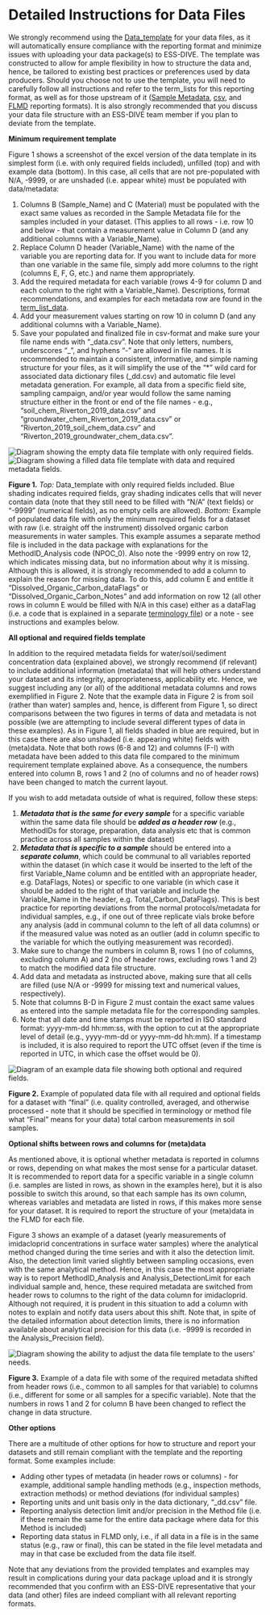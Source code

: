 # Detailed Instructions for Data Files

We strongly recommend using the [Data_template](https://github.com/ess-dive-community/essdive-water-soil-sed-chem/blob/main/templates/Data_opt_template.csv) for your data files, as it will automatically ensure compliance with the reporting format and minimize issues with uploading your data package(s) to ESS-DIVE. The template was constructed to allow for ample flexibility in how to structure the data and, hence, be tailored to existing best practices or preferences used by data producers. Should you choose not to use the template, you will need to carefully follow all instructions and refer to the term_lists for this reporting format, as well as for those upstream of it ([Sample Metadata](https://ess-dive.gitbook.io/sample-id-and-metadata/), [csv](https://ess-dive.gitbook.io/csv-file-structure-reporting-format/), and [FLMD](https://ess-dive.gitbook.io/file-level-metadata-reporting-format/) reporting formats). It is also strongly recommended that you discuss your data file structure with an ESS-DIVE team member if you plan to deviate from the template.

**Minimum requirement template**

Figure 1 shows a screenshot of the excel version of the data template in its simplest form (i.e. with only required fields included), unfilled (top) and with example data (bottom). In this case, all cells that are not pre-populated with N/A, -9999, or are unshaded (i.e. appear white) must be populated with data/metadata: 

  1. Columns B (Sample_Name) and C (Material) must be populated with the exact same values as recorded in the Sample Metadata file for the samples included in your dataset. (This applies to all rows - i.e. row 10 and below - that contain a measurement value in Column D (and any additional columns with a Variable_Name).
  2. Replace Column D header (Variable_Name) with the name of the variable you are reporting data for. If you want to include data for more than one variable in the same file, simply add more columns to the right (columns E, F, G, etc.) and name them appropriately.
  3. Add the required metadata for each variable (rows 4-9 for column D and each column to the right with a Variable_Name). Descriptions, format recommendations, and examples for each metadata row are found in the [term_list_data](https://github.com/ess-dive-community/essdive-water-soil-sed-chem/blob/main/term_lists/term_list_data.md).
  4. Add your measurement values starting on row 10 in column D (and any additional columns with a Variable_Name).
  5. Save your populated and finalized file in csv-format and make sure your file name ends with “\_data.csv”. Note that only letters, numbers, underscores “\_”, and hyphens “-” are allowed in file names. It is recommended to maintain a consistent, informative, and simple naming structure for your files, as it will simplify the use of the “\*” wild card for associated data dictionary files (\_dd.csv) and automatic file level metadata generation. For example, all data from a specific field site, sampling campaign, and/or year would follow the same naming structure either in the front or end of the file names - e.g., “soil_chem_Riverton_2019_data.csv” and “groundwater_chem_Riverton_2019_data.csv” or “Riverton_2019_soil_chem_data.csv” and “Riverton_2019_groundwater_chem_data.csv”.

![Diagram showing the empty data file template with only required fields.](https://github.com/ess-dive-community/essdive-water-soil-sed-chem/blob/main/.gitbook/assests/Data_File_Figure_1_Top.png)
![Diagram showing a filled data file template with data and required metadata fields.](https://github.com/ess-dive-community/essdive-water-soil-sed-chem/blob/main/.gitbook/assests/Data_File_Figure_1_Bottom.png)

**Figure 1.**
*Top:* Data_template with only required fields included. Blue shading indicates required fields, gray shading indicates cells that will never contain data (note that they still need to be filled with “N/A” (text fields) or “-9999” (numerical fields), as no empty cells are allowed). *Bottom:* Example of populated data file with only the minimum required fields for a dataset with raw (i.e. straight off the instrument) dissolved organic carbon measurements in water samples. This example assumes a separate method file is included in the data package with explanations for the MethodID_Analysis code (NPOC_0). Also note the -9999 entry on row 12, which indicates missing data, but no information about why it is missing. Although this is allowed, it is strongly recommended to add a column to explain the reason for missing data. To do this, add column E and entitle it “Dissolved_Organic_Carbon_dataFlags” or “Dissolved_Organic_Carbon_Notes”  and add information on row 12 (all other rows in column E would be filled with N/A in this case) either as a dataFlag (i.e. a code that is explained in a separate [terminology file](https://github.com/ess-dive-community/essdive-water-soil-sed-chem/blob/main/Detailed_Instructions_Terminology_File.md)) or a note - see instructions and examples below.

**All optional and required fields template**

In addition to the required metadata fields for water/soil/sediment concentration data (explained above), we strongly recommend (if relevant) to include additional information (metadata) that will help others understand your dataset and its integrity, appropriateness, applicability etc. Hence, we suggest including any (or all) of the additional metadata columns and rows exemplified in Figure 2. Note that the example data in Figure 2 is from soil (rather than water) samples and, hence, is different from Figure 1, so direct comparisons between the two figures in terms of data and metadata is not possible (we are attempting to include several different types of data in these examples). As in Figure 1, all fields shaded in blue are required, but in this case there are also unshaded (i.e. appearing white) fields with (meta)data. Note that both rows (6-8 and 12) and columns (F-I) with metadata have been added to this data file compared to the minimum requirement template explained above. As a consequence, the numbers entered into column B, rows 1 and 2 (no of columns and no of header rows) have been changed to match the current layout.

If you wish to add metadata outside of what is required, follow these steps:
  1. _**Metadata that is the same for every sample**_ for a specific variable within the same data file should be _**added as a header row**_ (e.g., MethodIDs for storage, preparation, data analysis etc that is common practice across all samples within the dataset)
  3. _**Metadata that is specific to a sample**_ should be entered into a _**separate column**_, which could be communal to all variables reported within the dataset (in which case it would be inserted to the left of the first Variable_Name column and be entitled with an appropriate header, e.g. DataFlags, Notes) or specific to one variable (in which case it should be added to the right of that variable and include the Variable_Name in the header, e.g. Total_Carbon_DataFlags). This is best practice for reporting deviations from the normal protocols/metadata for individual samples, e.g., if one out of three replicate vials broke before any analysis (add in communal column to the left of all data columns) or if the measured value was noted as an outlier (add in column specific to the variable for which the outlying measurement was recorded).
  4. Make sure to change the numbers in column B, rows 1 (no of columns, excluding column A) and 2 (no of header rows, excluding rows 1 and 2) to match the modified data file structure.
  5. Add data and metadata as instructed above, making sure that all cells are filled (use N/A or -9999 for missing text and numerical values, respectively).
  6. Note that columns B-D in Figure 2 must contain the exact same values as entered into the sample metadata file for the corresponding samples.
  7. Note that all date and time stamps must be reported in ISO standard format: yyyy-mm-dd hh:mm:ss, with the option to cut at the appropriate level of detail (e.g., yyyy-mm-dd or yyyy-mm-dd hh:mm). If a timestamp is included, it is also required to report the UTC offset (even if the time is reported in UTC, in which case the offset would be 0).

![Diagram of an example data file showing both optional and required fields.](https://github.com/ess-dive-community/essdive-water-soil-sed-chem/blob/main/.gitbook/assests/Data_File_Figure_2.png)

**Figure 2.** Example of populated data file with all required and optional fields for a dataset with “final” (i.e. quality controlled, averaged, and otherwise processed - note that it should be specified in terminology or method file what “Final” means for your data) total carbon measurements in soil samples. 

**Optional shifts between rows and columns for (meta)data**

As mentioned above, it is optional whether metadata is reported in columns or rows, depending on what makes the most sense for a particular dataset. It is recommended to report data for a specific variable in a single column (i.e. samples are listed in rows, as shown in the examples here), but it is also possible to switch this around, so that each sample has its own column, whereas variables and metadata are listed in rows, if this makes more sense for your dataset. It is required to report the structure of your (meta)data in the FLMD for each file.

Figure 3 shows an example of a dataset (yearly measurements of imidacloprid concentrations in surface water samples) where the analytical method changed during the time series and with it also the detection limit. Also, the detection limit varied slightly between sampling occasions, even with the same analytical method. Hence, in this case the most appropriate way is to report MethodID_Analysis and Analysis_DetectionLimit for each individual sample and, hence, these required metadata are switched from header rows to columns to the right of the data column for imidacloprid. Although not required, it is prudent in this situation to add a column with notes to explain and notify data users about this shift. Note that, in spite of the detailed information about detection limits, there is no information available about analytical precision for this data (i.e. -9999 is recorded in the Analysis_Precision field).

![Diagram showing the ability to adjust the data file template to the users' needs.](https://github.com/ess-dive-community/essdive-water-soil-sed-chem/blob/main/.gitbook/assests/Data_File_Figure%203.png)

**Figure 3.** Example of a data file with some of the required metadata shifted from header rows (i.e., common to all samples for that variable) to columns (i.e., different for some or all samples for a specific variable). Note that the numbers in rows 1 and 2 for column B have been changed to reflect the change in data structure.

**Other options**

There are a multitude of other options for how to structure and report your datasets and still remain compliant with the template and the reporting format. Some examples include:
  - Adding other types of metadata (in header rows or columns) - for example, additional sample handling methods (e.g., inspection methods, extraction methods) or method deviations (for individual samples)
  - Reporting units and unit basis only in the data dictionary, “_dd.csv” file.
  - Reporting analysis detection limit and/or precision in the Method file (i.e. if these remain the same for the entire data package where data for this Method is included)
  - Reporting data status in FLMD only, i.e., if all data in a file is in the same status (e.g., raw or final), this can be stated in the file level metadata and may in that case be excluded from the data file itself.

Note that any deviations from the provided templates and examples may result in complications during your data package upload and it is strongly recommended that you confirm with an ESS-DIVE representative that your data (and other) files are indeed compliant with all relevant reporting formats.
